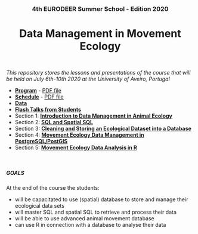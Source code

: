 ### <p align="center">4th EURODEER Summer School - Edition 2020</p>
# <p align="center">Data Management in Movement Ecology</p>  

&nbsp;  
*This repository stores the lessons and presentations of the course that will be held on July 6th-10th 2020 at the University of Aveiro, Portugal*  

* **[Program](https://github.com/feurbano/data_management_2020/blob/master/program.md)** - [PDF file](https://github.com/feurbano/data_management_2020/blob/master/pdf/COURSE_2020_program.pdf.md)  
* **[Schedule](https://github.com/feurbano/data_management_2020/blob/master/schedule.md)** - [PDF file](https://github.com/feurbano/data_management_2020/blob/master/pdf/COURSE_2020_schedule.pdf)
* **[Data](https://github.com/feurbano/data_management_2020/raw/master/sections/data/tracking_db.zip)**
* **[Flash Talks from Students](https://github.com/feurbano/data_management_2020/blob/master/sections/talks)**
* Section 1: **[Introduction to Data Management in Animal Ecology](https://github.com/feurbano/data_management_2020/tree/master/sections/section_1)**
* Section 2: **[SQL and Spatial SQL](https://github.com/feurbano/data_management_2020/tree/master/sections/section_2)**
* Section 3:  **[Cleaning and Storing an Ecological Dataset into a Database](https://github.com/feurbano/data_management_2020/tree/master/sections/section_3)**
* Section 4: **[Movement Ecology Data Management in PostgreSQL/PostGIS](https://github.com/feurbano/data_management_2020/blob/master/sections/section_4)**
* Section 5: **[Movement Ecology Data Analysis in R](https://github.com/feurbano/data_management_2020/blob/master/sections/section_5)**


&nbsp;  

##### GOALS

At the end of the course the students:
* will be capacitated to use (spatial) database to store and manage their ecological data sets  
* will master SQL and spatial SQL to retrieve and process their data
* will be able to use advanced animal movement database
* can use R in connection with a database to analyse their data
